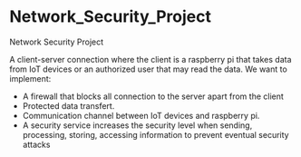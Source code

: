 # Network_Security_Project

Network Security Project
 
A client-server connection where the client is a raspberry pi that takes data from IoT devices or an authorized user that may read the data.
We want to implement:
-	A firewall that blocks all connection to the server apart from the client
-	Protected data transfert.
-	Communication channel between IoT devices and raspberry pi.
-	A security service increases the security level when sending, processing, storing, accessing information to prevent eventual security attacks
